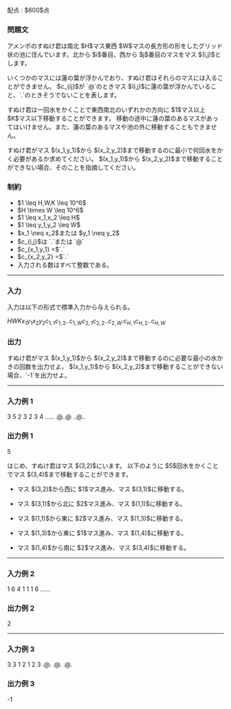 
<div>

<span>

<span>

<p>
配点 : $600$点
</p>

<div>

<section>

### **問題文**

<p>
アメンボのすぬけ君は南北 $H$マス東西 $W$マスの長方形の形をしたグリッド状の池に住んでいます。北から $i$番目、西から $j$番目のマスをマス $(i,j)$とします。
</p>

<p>
いくつかのマスには蓮の葉が浮かんでおり、すぬけ君はそれらのマスには入ることができません。
$c_{ij}$が `@`のときマス $(i,j)$に蓮の葉が浮かんでいること、`.`のときそうでないことを表します。
</p>

<p>
すぬけ君は一回水をかくことで東西南北のいずれかの方向に $1$マス以上 $K$マス以下移動することができます。
移動の途中に蓮の葉のあるマスがあってはいけません。また、蓮の葉のあるマスや池の外に移動することもできません。
</p>

<p>
すぬけ君がマス $(x_1,y_1)$から $(x_2,y_2)$まで移動するのに最小で何回水をかく必要があるか求めてください。
$(x_1,y_1)$から $(x_2,y_2)$まで移動することができない場合、そのことを指摘してください。
</p>

</section>

</div>

<div>

<section>

### **制約**

<ul>

<li>
$1 \leq H,W,K \leq 10^6$
</li>

<li>
$H \times W \leq 10^6$
</li>

<li>
$1 \leq x_1,x_2 \leq H$
</li>

<li>
$1 \leq y_1,y_2 \leq W$
</li>

<li>
$x_1 \neq x_2$または $y_1 \neq y_2$
</li>

<li>
$c_{i,j}$は `.`または `@`
</li>

<li>
$c_{x_1,y_1} =$`.`
</li>

<li>
$c_{x_2,y_2} =$`.`
</li>

<li>
入力される数はすべて整数である。
</li>

</ul>

</section>

</div>

---

<div>

<div>

<section>

### **入力**

<p>
入力は以下の形式で標準入力から与えられる。
</p>

<div>

$H$$W$$K$$x_1$$y_1$$x_2$$y_2$$c_{1,1}c_{1,2}$$..$$c_{1,W}$$c_{2,1}c_{2,2}$$..$$c_{2,W}$$:$$c_{H,1}c_{H,2}$$..$$c_{H,W}$
</div>

</section>

</div>

<div>

<section>

### **出力**

<p>
すぬけ君がマス $(x_1,y_1)$から $(x_2,y_2)$まで移動するのに必要な最小の水かきの回数を出力せよ。
$(x_1,y_1)$から $(x_2,y_2)$まで移動することができない場合、`-1`を出力せよ。
</p>

</section>

</div>

</div>

---

<div>

<section>

### **入力例 1**

<div>

3 5 2
3 2 3 4
.....
.@..@
..@..

</div>

</section>

</div>

<div>

<section>

### **出力例 1**

<div>

5

</div>

<p>
はじめ、すぬけ君はマス $(3,2)$にいます。
以下のように $5$回水をかくことでマス $(3,4)$まで移動することができます。
</p>

<ul>

<li>

<p>
マス $(3,2)$から西に $1$マス進み、マス $(3,1)$に移動する。
</p>

</li>

<li>

<p>
マス $(3,1)$から北に $2$マス進み、マス $(1,1)$に移動する。
</p>

</li>

<li>

<p>
マス $(1,1)$から東に $2$マス進み、マス $(1,3)$に移動する。
</p>

</li>

<li>

<p>
マス $(1,3)$から東に $1$マス進み、マス $(1,4)$に移動する。
</p>

</li>

<li>

<p>
マス $(1,4)$から南に $2$マス進み、マス $(3,4)$に移動する。
</p>

</li>

</ul>

</section>

</div>

---

<div>

<section>

### **入力例 2**

<div>

1 6 4
1 1 1 6
......

</div>

</section>

</div>

<div>

<section>

### **出力例 2**

<div>

2

</div>

</section>

</div>

---

<div>

<section>

### **入力例 3**

<div>

3 3 1
2 1 2 3
.@.
.@.
.@.

</div>

</section>

</div>

<div>

<section>

### **出力例 3**

<div>

-1

</div>

</section>

</div>

</span>

</span>

</div>
